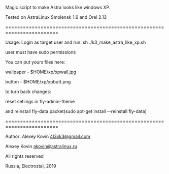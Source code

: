 Magic script to make Astra looks like windows XP.

Tested on AstraLinux Smolensk 1.6 and Orel 2.12

========================================================================

Usage: Login as target user and run: sh ./k3_make_astra_like_xp.sh

user must have sudo permissions

You can put yours files here: 

wallpaper - $HOME/xp/xpwall.jpg

button - $HOME/xp/xpbutt.png

to turn back changes: 

reset setiings in fly-admin-theme 

and reinstall fly-data packet(sudo apt-get install --reinstall fly-data)

========================================================================

Author: Alexey Kovin <4l3xk3@gmail.com>

Alexey Kovin <akovin@astralinux.ru>
        
All rights reserved

Russia, Electrostal, 2019

